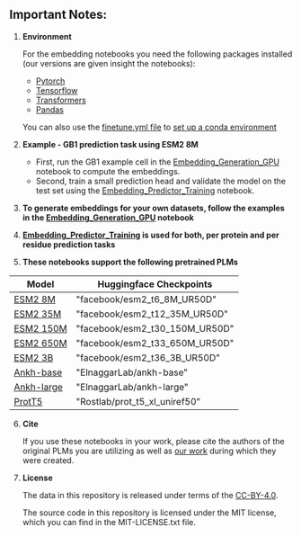 Important Notes:
----------------

1. **Environment**

    For the embedding notebooks you need the following packages installed (our versions are given insight the notebooks):
	- [Pytorch](https://pytorch.org/get-started/locally/)
	- [Tensorflow](https://www.tensorflow.org/install/pip)
	- [Transformers](https://huggingface.co/docs/transformers/de/installation)
	- [Pandas](https://pandas.pydata.org/docs/getting_started/install.html)

    You can also use the [finetune.yml file](../finetune/) to [set up a conda environment](https://conda.io/projects/conda/en/latest/user-guide/tasks/manage-environments.html#creating-an-environment-from-an-environment-yml-file)
   
2. **Example - GB1 prediction task using ESM2 8M**
    - First, run the GB1 example cell in the [Embedding_Generation_GPU](./Embedding_Generation_GPU.ipynb) notebook to compute the embeddings.
    - Second, train a small prediction head and validate the model on the test set using the [Embedding_Predictor_Training](./Embedding_Predictor_Training.ipynb) notebook.	

3. **To generate embeddings for your own datasets, follow the examples in the [Embedding_Generation_GPU](./Embedding_Generation_GPU.ipynb) notebook**

4. **[Embedding_Predictor_Training](./Embedding_Predictor_Training.ipynb) is used for both, per protein and per residue prediction tasks**

5. **These notebooks support the following pretrained PLMs**

| Model | Huggingface Checkpoints |
| ----------- | ----------- |
| [ESM2 8M](https://www.science.org/doi/full/10.1126/science.ade2574) | "facebook/esm2_t6_8M_UR50D" |
| [ESM2 35M](https://www.science.org/doi/full/10.1126/science.ade2574) | "facebook/esm2_t12_35M_UR50D" |
| [ESM2 150M](https://www.science.org/doi/full/10.1126/science.ade2574) | "facebook/esm2_t30_150M_UR50D" |
| [ESM2 650M](https://www.science.org/doi/full/10.1126/science.ade2574) | "facebook/esm2_t33_650M_UR50D" |
| [ESM2 3B](https://www.science.org/doi/full/10.1126/science.ade2574) | "facebook/esm2_t36_3B_UR50D" |
| [Ankh-base](https://arxiv.org/abs/2301.06568) | "ElnaggarLab/ankh-base" |
| [Ankh-large](https://arxiv.org/abs/2301.06568) | "ElnaggarLab/ankh-large" |
| [ProtT5](https://ieeexplore.ieee.org/document/9477085) | "Rostlab/prot_t5_xl_uniref50" |

6. **Cite**

    If you use these notebooks in your work, please cite the authors of the original PLMs you are utilizing as well as [our work](https://www.nature.com/articles/s41467-024-51844-2) during which they were created.

7. **License**
   
   The data in this repository is released under terms of the [CC-BY-4.0](https://creativecommons.org/licenses/by/4.0/).

   The source code in this repository is licensed under the MIT license, which you can find in the MIT-LICENSE.txt file.
